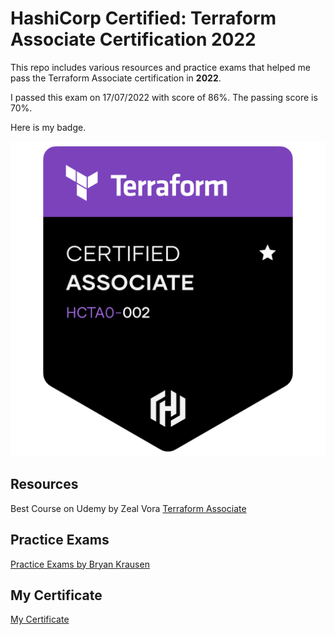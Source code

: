 # HashiCorp Certified: Terraform Associate Certification 2022

This repo includes various resources and practice exams that helped me pass the Terraform Associate certification in **2022**.

 I passed this exam on 17/07/2022 with score of 86%. The passing score is 70%.
 
 Here is my badge.

 ![terraform-associate-image](Certificate/hashicorp-certified-terraform-associate.png)

## Resources

Best Course on Udemy by Zeal Vora [Terraform Associate](https://www.udemy.com/course/terraform-beginner-to-advanced/)

## Practice Exams

[Practice Exams by Bryan Krausen](https://www.udemy.com/course/terraform-associate-practice-exam/)

## My Certificate

[My Certificate](Certificate/HashiCorp_Certified__Terraform_Associate_Badge20220720-46-15l0mtv)





